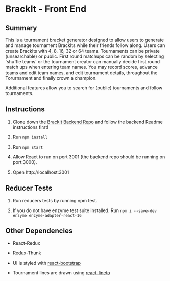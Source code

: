 # BrackIt - Front End

## Summary

This is a tournament bracket generator designed to allow users to generate and manage tournament BrackIts while their friends follow along. Users can create BrackIts with 4, 8, 16, 32 or 64 teams. Tournaments can be private (unsearchable) or public. First round matchups can be random by selecting 'shuffle teams' or the tournament creator can manually decide first round match ups when entering team names. You may record scores, advance teams and edit team names, and edit tournament details, throughout the Torurnament and finally crown a champion. 

Additional features allow you to search for (public) tournaments and follow tournaments. 

## Instructions

1. Clone down the [BrackIt Backend Repo](https://github.com/lmonty22/brackIt-backend) and follow the backend Readme instructions first!

2. Run 
`npm install`

3. Run
`npm start`

4. Allow React to run on port 3001 (the backend repo should be running on port:3000).

5. Open http://localhost:3001


## Reducer Tests

1. Run reducers tests by running npm test. 

2. If you do not have enzyme test suite installed. Run 
`npm i --save-dev enzyme enzyme-adapter-react-16`

## Other Dependencies

- React-Redux 

- Redux-Thunk 

- UI is styled with [react-bootstrap](https://react-bootstrap.github.io/)

- Tournament lines are drawn using [react-lineto](https://www.npmjs.com/package/react-lineto)



